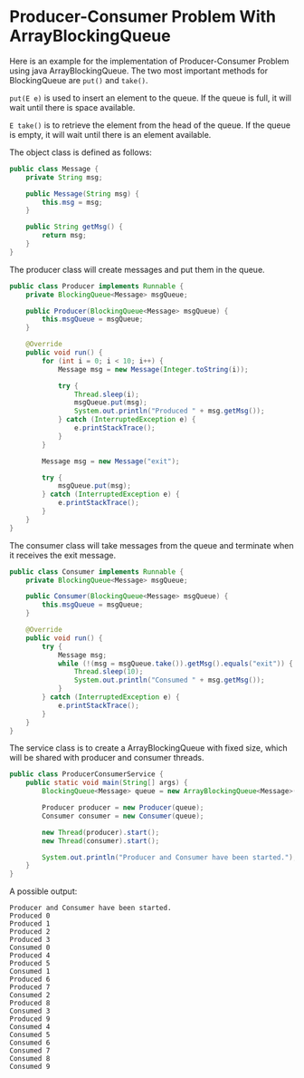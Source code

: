 # Producer-Consumer Problem With ArrayBlockingQueue

Here is an example for the implementation of Producer-Consumer Problem using java ArrayBlockingQueue. The two most important methods for BlockingQueue are `put()` and `take()`.

`put(E e)` is used to insert an element to the queue. If the queue is full, it will wait until there is space available.

`E take()` is to retrieve the element from the head of the queue. If the queue is empty, it will wait until there is an element available.

The object class is defined as follows:

```java
public class Message {
    private String msg;

    public Message(String msg) {
        this.msg = msg;
    }

    public String getMsg() {
        return msg;
    }
}
```

The producer class will create messages and put them in the queue.

```java
public class Producer implements Runnable {
    private BlockingQueue<Message> msgQueue;

    public Producer(BlockingQueue<Message> msgQueue) {
        this.msgQueue = msgQueue;
    }

    @Override
    public void run() {
        for (int i = 0; i < 10; i++) {
            Message msg = new Message(Integer.toString(i));

            try {
                Thread.sleep(i);
                msgQueue.put(msg);
                System.out.println("Produced " + msg.getMsg());
            } catch (InterruptedException e) {
                e.printStackTrace();
            }
        }

        Message msg = new Message("exit");

        try {
            msgQueue.put(msg);
        } catch (InterruptedException e) {
            e.printStackTrace();
        }
    }
}
```

The consumer class will take messages from the queue and terminate when it receives the exit message.

```java
public class Consumer implements Runnable {
    private BlockingQueue<Message> msgQueue;

    public Consumer(BlockingQueue<Message> msgQueue) {
        this.msgQueue = msgQueue;
    }

    @Override
    public void run() {
        try {
            Message msg;
            while (!(msg = msgQueue.take()).getMsg().equals("exit")) {
                Thread.sleep(10);
                System.out.println("Consumed " + msg.getMsg());
            }
        } catch (InterruptedException e) {
            e.printStackTrace();
        }
    }
}
```

The service class is to create a ArrayBlockingQueue with fixed size, which will be shared with producer and consumer threads.

```java
public class ProducerConsumerService {
    public static void main(String[] args) {
        BlockingQueue<Message> queue = new ArrayBlockingQueue<Message>(10);

        Producer producer = new Producer(queue);
        Consumer consumer = new Consumer(queue);

        new Thread(producer).start();
        new Thread(consumer).start();

        System.out.println("Producer and Consumer have been started.");
    }
}
```

A possible output:

```
Producer and Consumer have been started.
Produced 0
Produced 1
Produced 2
Produced 3
Consumed 0
Produced 4
Produced 5
Consumed 1
Produced 6
Produced 7
Consumed 2
Produced 8
Consumed 3
Produced 9
Consumed 4
Consumed 5
Consumed 6
Consumed 7
Consumed 8
Consumed 9
```
